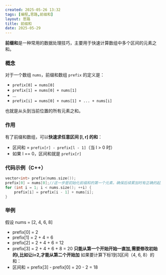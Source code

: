 ```yaml
---
created: 2025-05-26 13:32
tags: [编程,思路,前缀和]
layout: 思路
title: 前缀和
date: 2025-05-29
---
```

**前缀和**是一种常用的数据处理技巧，主要用于快速计算数组中多个区间的元素之和。

### 概念
对于一个数组 `nums`，前缀和数组 `prefix` 的定义是：
- `prefix[0] = nums[0]`
- `prefix[1] = nums[0] + nums[1]`
- ...
- `prefix[i] = nums[0] + nums[1] + ... + nums[i]`

也就是从头到当前位置的所有元素之和。

### 作用
有了前缀和数组，可以**快速求任意区间 [l, r] 的和**：
- 区间和 = `prefix[r] - prefix[l - 1]`（当 l > 0 时）
- 如果 l == 0，区间和就是 `prefix[r]`

### 代码示例（C++）
```cpp
vector<int> prefix(nums.size());
prefix[0] = nums[0];//这一步是初始化前缀和的第一个元素，确保后续累加时有正确的起点。
for (int i = 1; i < nums.size(); ++i) {
    prefix[i] = prefix[i - 1] + nums[i];
}
```

### 举例
假设 nums = [2, 4, 6, 8]
- prefix[0] = 2
- prefix[1] = 2 + 4 = 6
- prefix[2] = 2 + 4 + 6 = 12
- prefix[3] = 2 + 4 + 6 + 8 = 20
**只能从第一个开始开始一直加,需要修改初始的i,比如让i=2,才能从第二个开始加**
如果要计算下标1到3区间（4, 6, 8）的和：
- 区间和 = prefix[3] - prefix[0] = 20 - 2 = 18



